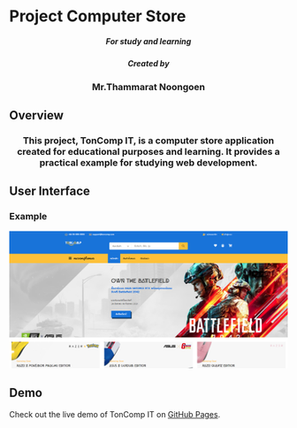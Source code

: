 # Project Computer Store
<h5 align="center">For study and learning</h5>

<h5 align="center">Created by</h5>
<h3 align="center">Mr.Thammarat Noongoen</h3>

## Overview
<h3 align="center">This project, TonComp IT, is a computer store application created for educational purposes and learning. It provides a practical example for studying web development.
</h3>

## User Interface 
### Example 
![App UI](ton_comp.png)

## Demo
Check out the live demo of TonComp IT on [GitHub Pages](https://tonzm.github.io/TONCOMP_IT/).


 
